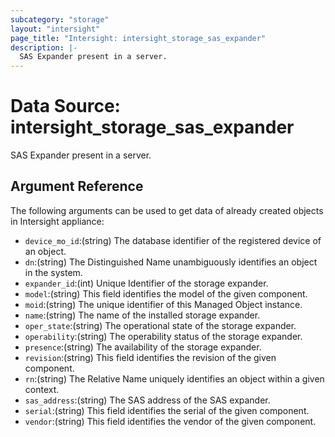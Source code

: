 ```yaml
---
subcategory: "storage"
layout: "intersight"
page_title: "Intersight: intersight_storage_sas_expander"
description: |-
  SAS Expander present in a server.
---
```


# Data Source: intersight_storage_sas_expander
SAS Expander present in a server.
## Argument Reference
The following arguments can be used to get data of already created objects in Intersight appliance:
* `device_mo_id`:(string) The database identifier of the registered device of an object. 
* `dn`:(string) The Distinguished Name unambiguously identifies an object in the system. 
* `expander_id`:(int) Unique Identifier of the storage expander. 
* `model`:(string) This field identifies the model of the given component. 
* `moid`:(string) The unique identifier of this Managed Object instance. 
* `name`:(string) The name  of the installed storage expander. 
* `oper_state`:(string) The operational state of the storage expander. 
* `operability`:(string) The operability status of the storage expander. 
* `presence`:(string) The availability of the storage expander. 
* `revision`:(string) This field identifies the revision of the given component. 
* `rn`:(string) The Relative Name uniquely identifies an object within a given context. 
* `sas_address`:(string) The SAS address of the SAS expander. 
* `serial`:(string) This field identifies the serial of the given component. 
* `vendor`:(string) This field identifies the vendor of the given component. 
